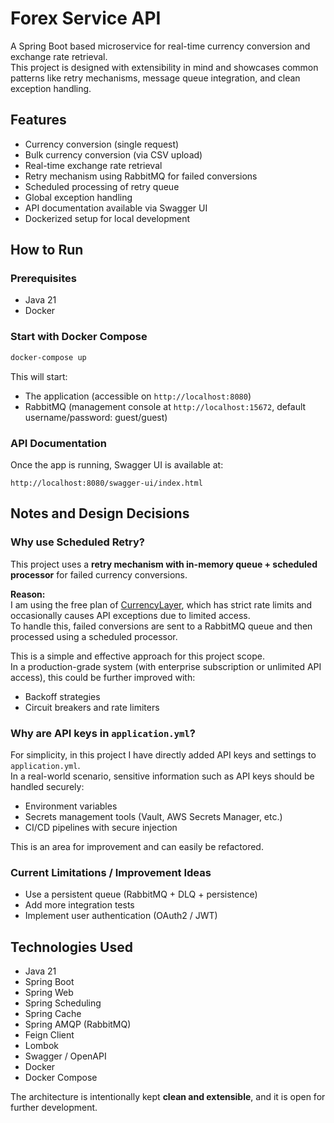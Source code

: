 
# Forex Service API

A Spring Boot based microservice for real-time currency conversion and exchange rate retrieval.  
This project is designed with extensibility in mind and showcases common patterns like retry mechanisms, message queue integration, and clean exception handling.

## Features

- Currency conversion (single request)
- Bulk currency conversion (via CSV upload)
- Real-time exchange rate retrieval
- Retry mechanism using RabbitMQ for failed conversions
- Scheduled processing of retry queue
- Global exception handling
- API documentation available via Swagger UI
- Dockerized setup for local development

## How to Run

### Prerequisites

- Java 21
- Docker

### Start with Docker Compose

```bash
docker-compose up
```

This will start:
- The application (accessible on `http://localhost:8080`)
- RabbitMQ (management console at `http://localhost:15672`, default username/password: guest/guest)

### API Documentation

Once the app is running, Swagger UI is available at:

```
http://localhost:8080/swagger-ui/index.html
```

## Notes and Design Decisions

### Why use Scheduled Retry?

This project uses a **retry mechanism with in-memory queue + scheduled processor** for failed currency conversions.

**Reason:**  
I am using the free plan of [CurrencyLayer](https://currencylayer.com/), which has strict rate limits and occasionally causes API exceptions due to limited access.  
To handle this, failed conversions are sent to a RabbitMQ queue and then processed using a scheduled processor.

This is a simple and effective approach for this project scope.  
In a production-grade system (with enterprise subscription or unlimited API access), this could be further improved with:

- Backoff strategies
- Circuit breakers and rate limiters

### Why are API keys in `application.yml`?

For simplicity, in this project I have directly added API keys and settings to `application.yml`.  
In a real-world scenario, sensitive information such as API keys should be handled securely:

- Environment variables
- Secrets management tools (Vault, AWS Secrets Manager, etc.)
- CI/CD pipelines with secure injection

This is an area for improvement and can easily be refactored.

### Current Limitations / Improvement Ideas

- Use a persistent queue (RabbitMQ + DLQ + persistence)
- Add more integration tests
- Implement user authentication (OAuth2 / JWT)

## Technologies Used

- Java 21
- Spring Boot
- Spring Web
- Spring Scheduling
- Spring Cache
- Spring AMQP (RabbitMQ)
- Feign Client
- Lombok
- Swagger / OpenAPI
- Docker
- Docker Compose


The architecture is intentionally kept **clean and extensible**, and it is open for further development.
